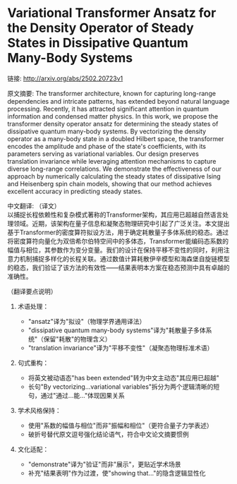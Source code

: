 # Variational Transformer Ansatz for the Density Operator of Steady States in Dissipative Quantum Many-Body Systems

链接: http://arxiv.org/abs/2502.20723v1

原文摘要:
The transformer architecture, known for capturing long-range dependencies and
intricate patterns, has extended beyond natural language processing. Recently,
it has attracted significant attention in quantum information and condensed
matter physics. In this work, we propose the transformer density operator
ansatz for determining the steady states of dissipative quantum many-body
systems. By vectorizing the density operator as a many-body state in a doubled
Hilbert space, the transformer encodes the amplitude and phase of the state's
coefficients, with its parameters serving as variational variables. Our design
preserves translation invariance while leveraging attention mechanisms to
capture diverse long-range correlations. We demonstrate the effectiveness of
our approach by numerically calculating the steady states of dissipative Ising
and Heisenberg spin chain models, showing that our method achieves excellent
accuracy in predicting steady states.

中文翻译:
（译文）  
以捕捉长程依赖性和复杂模式著称的Transformer架构，其应用已超越自然语言处理领域。近期，该架构在量子信息和凝聚态物理研究中引起了广泛关注。本文提出基于Transformer的密度算符拟设方法，用于确定耗散量子多体系统的稳态。通过将密度算符向量化为双倍希尔伯特空间中的多体态，Transformer能编码态系数的幅值与相位，其参数作为变分变量。我们的设计在保持平移不变性的同时，利用注意力机制捕捉多样化的长程关联。通过数值计算耗散伊辛模型和海森堡自旋链模型的稳态，我们验证了该方法的有效性——结果表明本方案在稳态预测中具有卓越的准确性。  

（翻译要点说明）  
1. 术语处理：  
   - "ansatz"译为"拟设"（物理学界通用译法）  
   - "dissipative quantum many-body systems"译为"耗散量子多体系统"（保留"耗散"的物理含义）  
   - "translation invariance"译为"平移不变性"（凝聚态物理标准术语）  

2. 句式重构：  
   - 将英文被动语态"has been extended"转为中文主动态"其应用已超越"  
   - 长句"By vectorizing...variational variables"拆分为两个逻辑清晰的短句，通过"通过...能..."体现因果关系  

3. 学术风格保持：  
   - 使用"系数的幅值与相位"而非"振幅和相位"（更符合量子力学表述）  
   - 破折号替代原文逗号强化结论语气，符合中文论文摘要惯例  

4. 文化适配：  
   - "demonstrate"译为"验证"而非"展示"，更贴近学术场景  
   - 补充"结果表明"作为过渡，使"showing that..."的隐含逻辑显性化
